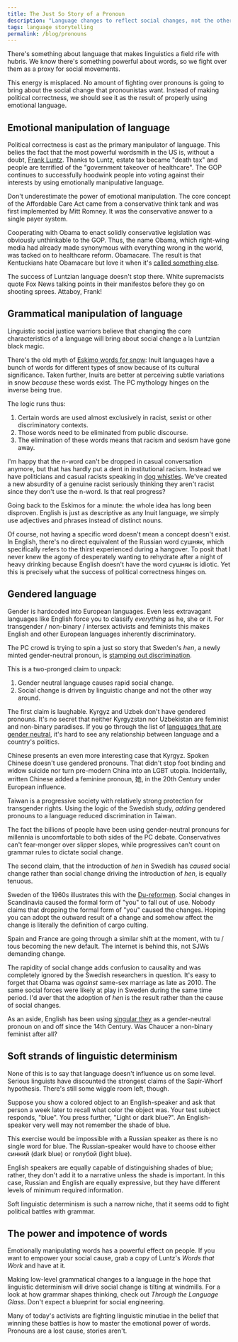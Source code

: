 ```yaml
---
title: The Just So Story of a Pronoun
description: "Language changes to reflect social changes, not the other way around. SJWs shouldn't waste time fighting over pronouns first." 
tags: language storytelling
permalink: /blog/pronouns
--- 
```


There's something about language that makes linguistics a field rife with hubris. We know there's something powerful about words, so we fight over them as a proxy for social movements.

This energy is misplaced. No amount of fighting over pronouns is going to bring about the social change that pronounistas want. Instead of making political correctness, we should see it as the result of properly using emotional language.

## Emotional manipulation of language  

Political correctness is cast as the primary manipulator of language. This belies the fact that the most powerful wordsmith in the US is, without a doubt, [Frank Luntz][flz]. Thanks to Luntz, estate tax became "death tax" and people are terrified of the "government takeover of healthcare". The GOP continues to successfully hoodwink people into voting against their interests by using emotionally manipulative language.

Don't underestimate the power of emotional manipulation. The core concept of the Affordable Care Act came from a conservative think tank and was first implemented by Mitt Romney. It was the conservative answer to a single payer system.

Cooperating with Obama to enact solidly conservative legislation was obviously unthinkable to the GOP. Thus, the name Obama, which right-wing media had already made synonymous with everything wrong in the world, was tacked on to healthcare reform. Obamacare. The result is that Kentuckians hate Obamacare but love it when it's [called something else][dfs].

The success of Luntzian language doesn't stop there. White supremacists quote Fox News talking points in their manifestos before they go on shooting sprees. Attaboy, Frank! 

## Grammatical manipulation of language 

Linguistic social justice warriors believe that changing the core characteristics of a language will bring about social change a la Luntzian black magic. 

There's the old myth of [Eskimo words for snow][ews]: Inuit languages have a bunch of words for different types of snow because of its cultural significance. Taken further, Inuits are better at perceiving subtle variations in snow *because* these words exist. The PC mythology hinges on the inverse being true. 

The logic runs thus: 
1. Certain words are used almost exclusively in racist, sexist or other discriminatory contexts. 
2. Those words need to be eliminated from public discourse. 
3. The elimination of these words means that racism and sexism have gone away. 

I'm happy that the n-word can't be dropped in casual conversation anymore, but that has hardly put a dent in institutional racism. Instead we have politicians and casual racists speaking in [dog whistles][dwh]. We've created a new absurdity of a genuine racist seriously thinking they aren't racist since they don't use the n-word. Is that real progress? 

Going back to the Eskimos for a minute: the whole idea has long been disproven. English is just as descriptive as any Inuit language, we simply use adjectives and phrases instead of distinct nouns. 

Of course, not having a specific word doesn't mean a concept doesn't exist. In English, there's no direct equivalent of the Russian word сушняк, which specifically refers to the thirst experienced during a hangover. To posit that I never knew the agony of desperately wanting to rehydrate after a night of heavy drinking because English doesn't have the word сушняк is idiotic. Yet this is precisely what the success of political correctness hinges on. 

## Gendered language 

Gender is hardcoded into European languages. Even less extravagant languages like English force you to classify *everything* as he, she or it. For transgender / non-binary / intersex activists and feminists this makes English and other European languages inherently discriminatory.

The PC crowd is trying to spin a just so story that Sweden's *hen*, a newly minted gender-neutral pronoun, is [stamping out discrimination][hen]. 

This is a two-pronged claim to unpack:

1. Gender neutral language causes rapid social change. 
2. Social change is driven by linguistic change and not the other way around. 

The first claim is laughable. Kyrgyz and Uzbek don't have gendered pronouns. It's no secret that neither Kyrgyzstan nor Uzbekistan are feminist and non-binary paradises. If you go through the list of [languages that are gender neutral][gnl], it's hard to see any relationship between language and a country's politics.  

Chinese presents an even more interesting case that Kyrgyz. Spoken Chinese doesn't use gendered pronouns. That didn't stop foot binding and widow suicide nor turn pre-modern China into an LGBT utopia. Incidentally, written Chinese added a feminine pronoun, 她, in the 20th Century under European influence. 

Taiwan is a progressive society with relatively strong protection for transgender rights. Using the logic of the Swedish study, *adding* gendered pronouns to a language reduced discrimination in Taiwan. 

The fact the billions of people have been using gender-neutral pronouns for millennia is uncomfortable to both sides of the PC debate. Conservatives can't fear-monger over slipper slopes, while progressives can't count on grammar rules to dictate social change. 

The second claim, that the introduction of *hen* in Swedish has *caused* social change rather than social change driving the introduction of *hen*, is equally tenuous. 

Sweden of the 1960s illustrates this with the [Du-reformen][dur]. Social changes in Scandinavia caused the formal form of "you" to fall out of use. Nobody claims that dropping the formal form of "you" caused the changes. Hoping you can adopt the outward result of a change and somehow affect the change is literally the definition of cargo culting. 

Spain and France are going through a similar shift at the moment, with tu / tous becoming the new default. The internet is behind this, not SJWs demanding change. 

The rapidity of social change adds confusion to causality and was completely ignored by the Swedish researchers in question. It's easy to forget that Obama was *against* same-sex marriage as late as 2010. The same social forces were likely at play in Sweden during the same time period. I'd aver that the adoption of *hen* is the result rather than the cause of social changes. 

As an aside, English has been using [singular they][sth] as a gender-neutral pronoun on and off since the 14th Century. Was Chaucer a non-binary feminist after all?  

## Soft strands of linguistic determinism

None of this is to say that language doesn't influence us on some level. Serious linguists have discounted the strongest claims of the Sapir-Whorf hypothesis. There's still some wiggle room left, though. 

Suppose you show a colored object to an English-speaker and ask that person a week later to recall what color the object was. Your test subject responds, "blue". You press further, "Light or dark blue?". An English-speaker very well may not remember the shade of blue. 

This exercise would be impossible with a Russian speaker as there is no single word for blue. The Russian-speaker would have to choose either синний (dark blue) or голубой (light blue). 

English speakers are equally capable of distinguishing shades of blue; rather, they don't add it to a narrative unless the shade is important. In this case, Russian and English are equally expressive, but they have different levels of minimum required information. 

Soft linguistic determinism is such a narrow niche, that it seems odd to fight political battles with grammar. 

## The power and impotence of words 

Emotionally manipulating words has a powerful effect on people. If you want to empower your social cause, grab a copy of Luntz's *Words that Work* and have at it. 

Making low-level grammatical changes to a language in the hope that linguistic determinism will drive social change is tilting at windmills. For a look at how grammar shapes thinking, check out *Through the Language Glass*. Don't expect a blueprint for social engineering.

Many of today's activists are fighting linguistic minutiae in the belief that winning these battles is how to master the emotional power of words. Pronouns are a lost cause, stories aren't.  


[flz]: https://en.wikipedia.org/wiki/Frank_Luntz "Wikipedia"
[dwh]: https://en.wikipedia.org/wiki/Dog-whistle_politics "Wikipedia"
[ews]: https://en.wikipedia.org/wiki/Eskimo_words_for_snow "Wikipedia" 
[hen]: https://www.wired.com/story/actually-gender-neutral-pronouns-can-change-a-culture/ "Wired" 
[dur]: https://en.wikipedia.org/wiki/Du-reformen "Wikipedia" 
[sth]: https://en.wikipedia.org/wiki/Singular_they "Wikipedia"
[dfs]: https://www.vox.com/2014/5/12/5709866/kentuckians-only-hate-obamacare-if-you-call-it-obamacare "Vox"
[gnl]: https://en.wikipedia.org/wiki/Gender_neutrality_in_genderless_languages "Wikipedia"